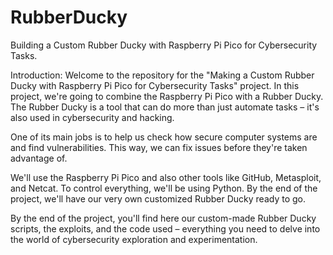 # RubberDucky
Building a Custom Rubber Ducky with Raspberry Pi Pico for Cybersecurity Tasks.

Introduction:
Welcome to the repository for the "Making a Custom Rubber Ducky with Raspberry Pi Pico for Cybersecurity Tasks" project. In this project, we're going to combine the Raspberry Pi Pico with a Rubber Ducky. The Rubber Ducky is a tool that can do more than just automate tasks – it's also used in cybersecurity and hacking.

One of its main jobs is to help us check how secure computer systems are and find vulnerabilities. This way, we can fix issues before they're taken advantage of.

We'll use the Raspberry Pi Pico and also other tools like GitHub, Metasploit, and Netcat. To control everything, we'll be using Python. By the end of the project, we'll have our very own customized Rubber Ducky ready to go.

By the end of the project, you'll find here our custom-made Rubber Ducky scripts, the exploits, and the code used – everything you need to delve into the world of cybersecurity exploration and experimentation.


